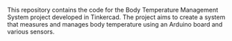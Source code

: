 
This repository contains the code for the Body Temperature Management System project developed in Tinkercad. The project aims to create a system that measures and manages body temperature using an Arduino board and various sensors.
